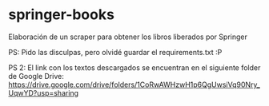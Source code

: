 # springer-books
Elaboración de un scraper para obtener los libros liberados por Springer

PS: Pido las disculpas, pero olvidé guardar el requirements.txt :P

PS 2: El link con los textos descargados se encuentran en el siguiente folder de Google Drive: https://drive.google.com/drive/folders/1CoRwAWHzwH1p6QgUwsiVq90Nry_UqwYD?usp=sharing
